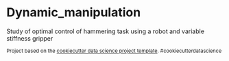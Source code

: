 Dynamic_manipulation
==============================

Study of optimal control of hammering task using a robot and variable stiffness gripper

<!--Project Organization-->
<!---------------->
<!---->
<!--    ├── LICENSE-->
<!--    ├── Makefile           <- Makefile with commands like `make data` or `make train`-->
<!--    ├── README.md          <- The top-level README for developers using this project.-->
<!--    ├── data-->
<!--    │   ├── external       <- Data from third party sources.-->
<!--    │   ├── interim        <- Intermediate data that has been transformed.-->
<!--    │   ├── processed      <- The final, canonical data sets for modeling.-->
<!--    │   └── raw            <- The original, immutable data dump.-->
<!--    │-->
<!--    ├── docs               <- A default Sphinx project; see sphinx-doc.org for details-->
<!--    │-->
<!--    ├── models             <- Trained and serialized models, model predictions, or model summaries-->
<!--    │-->
<!--    ├── notebooks          <- Jupyter notebooks. Naming convention is a number (for ordering),-->
<!--    │                         the creator's initials, and a short `-` delimited description, e.g.-->
<!--    │                         `1.0-jqp-initial-data-exploration`.-->
<!--    │-->
<!--    ├── references         <- Data dictionaries, manuals, and all other explanatory materials.-->
<!--    │-->
<!--    ├── reports            <- Generated analysis as HTML, PDF, LaTeX, etc.-->
<!--    │   └── figures        <- Generated graphics and figures to be used in reporting-->
<!--    │-->
<!--    ├── requirements.txt   <- The requirements file for reproducing the analysis environment, e.g.-->
<!--    │                         generated with `pip freeze > requirements.txt`-->
<!--    │-->
<!--    ├── setup.py           <- makes project pip installable (pip install -e .) so src can be imported-->
<!--    ├── src                <- Source code for use in this project.-->
<!--    │   ├── __init__.py    <- Makes src a Python module-->
<!--    │   │-->
<!--    │   ├── data           <- Scripts to download or generate data-->
<!--    │   │   └── make_dataset.py-->
<!--    │   │-->
<!--    │   ├── features       <- Scripts to turn raw data into features for modeling-->
<!--    │   │   └── build_features.py-->
<!--    │   │-->
<!--    │   ├── models         <- Scripts to train models and then use trained models to make-->
<!--    │   │   │                 predictions-->
<!--    │   │   ├── predict_model.py-->
<!--    │   │   └── train_model.py-->
<!--    │   │-->
<!--    │   └── visualization  <- Scripts to create exploratory and results oriented visualizations-->
<!--    │       └── visualize.py-->
<!--    │-->
<!--    └── tox.ini            <- tox file with settings for running tox; see tox.testrun.org-->
<!---->
<!---->
<!------------>

<p><small>Project based on the <a target="_blank" href="https://drivendata.github.io/cookiecutter-data-science/">cookiecutter data science project template</a>. #cookiecutterdatascience</small></p>
